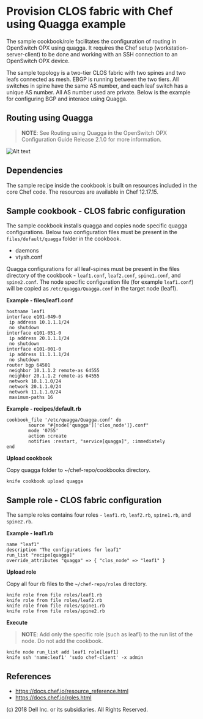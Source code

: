 # Provision CLOS fabric with Chef using Quagga example

The sample cookbook/role facilitates the configuration of routing in OpenSwitch OPX using quagga. It requires the Chef setup (workstation-server-client) to be done and working with an SSH connection to an OpenSwitch OPX device. 

The sample topology is a two-tier CLOS fabric with two spines and two leafs connected as mesh. EBGP is running between the two tiers. All switches in spine have the same AS number, and each leaf switch has a unique AS number. All AS number used are private. Below is the example for configuring BGP and interace using Quagga.

## Routing using Quagga

> **NOTE**: See Routing using Quagga in the OpenSwitch OPX Configuration Guide Release 2.1.0 for more information.

![Alt text](./../_static/quagga-routing.png?raw=true "Title")

## Dependencies

The sample recipe inside the cookbook is built on resources included in the core Chef code. The resources are available in Chef 12.17.15.

## Sample cookbook - CLOS fabric configuration

The sample cookbook installs quagga and copies node specific quagga configurations. Below two configuration files must be present in the ``files/default/quagga`` folder in the cookbook.
 - daemons
 - vtysh.conf

Quagga configurations for all leaf-spines must be present in the files directory of the cookbook - ``leaf1.conf``, ``leaf2.conf``, ``spine1.conf``, and ``spine2.conf``. The node specific configuration file (for example ``leaf1.conf``) will be copied as ``/etc/quagga/Quagga.conf`` in the target node (leaf1).

**Example - files/leaf1.conf**

	hostname leaf1
	interface e101-049-0
	 ip address 10.1.1.1/24
	 no shutdown
	interface e101-051-0
	 ip address 20.1.1.1/24
	 no shutdown
	interface e101-001-0
	 ip address 11.1.1.1/24
	 no shutdown
	router bgp 64501
	 neighbor 10.1.1.2 remote-as 64555
	 neighbor 20.1.1.2 remote-as 64555
	 network 10.1.1.0/24
	 network 20.1.1.0/24
	 network 11.1.1.0/24
	 maximum-paths 16

**Example - recipes/default.rb**

	cookbook_file '/etc/quagga/Quagga.conf' do
	        source "#{node['quagga']['clos_node']}.conf"
        	mode '0755'
	        action :create
        	notifies :restart, "service[quagga]", :immediately
	end

**Upload cookbook**

Copy quagga folder to ~/chef-repo/cookbooks directory.

	knife cookbook upload quagga

## Sample role - CLOS fabric configuration

The sample roles contains four roles - ``leaf1.rb``, ``leaf2.rb``, ``spine1.rb``, and ``spine2.rb``.

**Example - leaf1.rb**

	name "leaf1"
	description "The configurations for leaf1"
	run_list "recipe[quagga]"
	override_attributes "quagga" => { "clos_node" => "leaf1" }

**Upload role**

Copy all four rb files to the ``~/chef-repo/roles`` directory.

	knife role from file roles/leaf1.rb
	knife role from file roles/leaf2.rb
	knife role from file roles/spine1.rb
	knife role from file roles/spine2.rb

**Execute**

> **NOTE**: Add only the specific role (such as leaf1) to the run list of the node. Do not add the cookbook.

	knife node run_list add leaf1 role[leaf1]
	knife ssh 'name:leaf1' 'sudo chef-client' -x admin

## References

- https://docs.chef.io/resource_reference.html
- https://docs.chef.io/roles.html

(c) 2018 Dell Inc. or its subsidiaries. All Rights Reserved.
